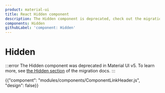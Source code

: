 ```yaml
---
product: material-ui
title: React Hidden component
description: The Hidden component is deprecated, check out the migration guide for more details.
components: Hidden
githubLabel: 'component: Hidden'
---
```


# Hidden

:::error
The Hidden component was deprecated in Material UI v5.
To learn more, see [the Hidden section](/material-ui/migration/v5-component-changes/#hidden) of the migration docs.
:::

<p class="description"></p>

{{"component": "modules/components/ComponentLinkHeader.js", "design": false}}
